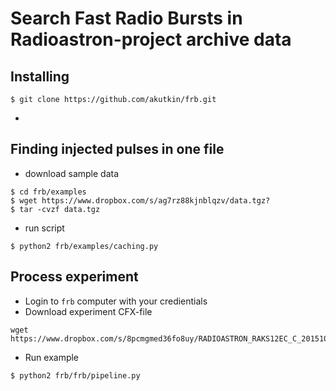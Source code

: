 # Search Fast Radio Bursts in Radioastron-project archive data

## Installing

```
$ git clone https://github.com/akutkin/frb.git
```
- 

## Finding injected pulses in one file

- download sample data
```
$ cd frb/examples
$ wget https://www.dropbox.com/s/ag7rz88kjnblqzv/data.tgz?
$ tar -cvzf data.tgz
```
- run  script
```
$ python2 frb/examples/caching.py
```
## Process experiment

- Login to ``frb`` computer with your credientials
- Download experiment CFX-file
```
wget https://www.dropbox.com/s/8pcmgmed36fo8uy/RADIOASTRON_RAKS12EC_C_20151030T210000_ASC_V1.cfx
```

- Run example
```
$ python2 frb/frb/pipeline.py
```
